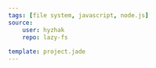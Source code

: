 ```yaml
---
tags: [file system, javascript, node.js]
source:
    user: hyzhak
    repo: lazy-fs
    
template: project.jade
---
```

